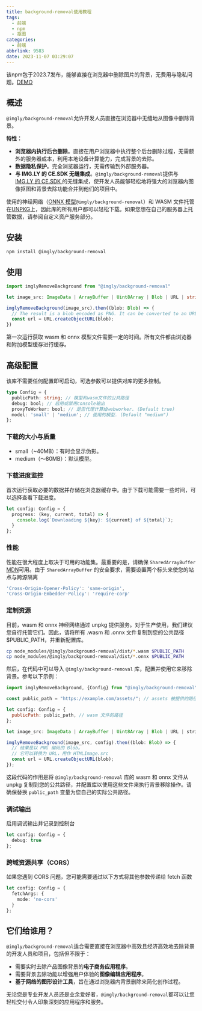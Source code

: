 ```yaml
---
title: background-removal使用教程
tags:
  - 前端
  - npm
  - 抠图
categories:
  - 前端
abbrlink: 9583
date: 2023-11-07 03:29:07
---
```


该npm包于2023.7发布，能够直接在浏览器中删除图片的背景，无费用与隐私问题。[DEMO](https://img.ly/showcases/cesdk/background-removal/web?utm_medium=project&utm_source=github&utm_campaign=bg-removal)

<!--more-->

## 概述

`@imgly/background-removal`允许开发人员直接在浏览器中无缝地从图像中删除背景。

**特性：**

- **浏览器内执行后台删除**。直接在用户浏览器中执行整个后台删除过程，无需额外的服务器成本，利用本地设备计算能力，完成背景的去除。
- **数据隐私保护**。完全浏览器运行，无需传输到外部服务器。
- **与 IMG.LY 的 CE.SDK 无缝集成**。`@imgly/background-removal`提供与[IMG.LY 的 CE.SDK ](https://img.ly/products/creative-sdk?utm_source=github&utm_medium=project&utm_campaign=bg-removal)的无缝集成，使开发人员能够轻松地将强大的浏览器内图像抠图和背景去除功能合并到他们的项目中。

使用的神经网络（[ONNX 模型](https://onnx.ai/)`@imgly/background-removal`）和 WASM 文件托管在[UNPKG](https://www.unpkg.com/)上，因此库的所有用户都可以轻松下载。如果您想在自己的服务器上托管数据，请参阅自定义资产服务部分。

## 安装

```sh
npm install @imgly/background-removal
```

## 使用

```typescript
import imglyRemoveBackground from "@imgly/background-removal"

let image_src: ImageData | ArrayBuffer | Uint8Array | Blob | URL | string = ...;

imglyRemoveBackground(image_src).then((blob: Blob) => {
  // The result is a blob encoded as PNG. It can be converted to an URL to be used as HTMLImage.src
  const url = URL.createObjectURL(blob);
})
```

第一次运行获取 wasm 和 onnx 模型文件需要一定的时间。所有文件都由浏览器和附加模型缓存进行缓存。

## 高级配置

该库不需要任何配置即可启动，可选参数可以提供对库的更多控制。

```typescript
type Config = {
  publicPath: string; // 模型和wasm文件的公共路径
  debug: bool; // 启用或禁用console输出
  proxyToWorker: bool; // 是否代理计算给webworker. (Default true)
  model: 'small' | 'medium'; // 使用的模型. (Default "medium")
};
```

### 下载的大小与质量

- small（~40MB）：有时会显示伪影。
- medium（～80MB）：默认模型。

### 下载进度监控

首次运行获取必要的数据并存储在浏览器缓存中。由于下载可能需要一些时间，可以选择查看下载进度。

```typescript
let config: Config = {
  progress: (key, current, total) => {
    console.log(`Downloading ${key}: ${current} of ${total}`);
  }
};
```

### 性能

性能在很大程度上取决于可用的功能集。最重要的是，请确保 `SharedArrayBuffer` [MDN](https://developer.mozilla.org/en-US/docs/Web/JavaScript/Reference/Global_Objects/SharedArrayBuffer)可用。由于 `SharedArrayBuffer` 的安全要求，需要设置两个标头来使您的站点与跨源隔离

```typescript
'Cross-Origin-Opener-Policy': 'same-origin',
'Cross-Origin-Embedder-Policy': 'require-corp'
```

### 定制资源

目前，wasm 和 onnx 神经网络通过 unpkg 提供服务。对于生产使用，我们建议您自行托管它们。因此，请将所有 .wasm 和 .onnx 文件复制到您的公共路径 $PUBLIC_PATH，并重新配置库。

```bash
cp node_modules/@imgly/background-removal/dist/*.wasm $PUBLIC_PATH
cp node_modules/@imgly/background-removal/dist/*.onnx $PUBLIC_PATH
```

然后，在代码中可以导入 `@imgly/background-removal` 库，配置并使用它来移除背景。参考以下示例：

```javascript
import imglyRemoveBackground, {Config} from "@imgly/background-removal"

const public_path = "https://example.com/assets/"; // assets 被提供的路径

let config: Config = {
  publicPath: public_path, // wasm 文件的路径
};

let image_src: ImageData | ArrayBuffer | Uint8Array | Blob | URL | string = ...;

imglyRemoveBackground(image_src, config).then((blob: Blob) => {
  // 结果是以 PNG 编码的 Blob。
  // 它可以转换为 URL，用作 HTMLImage.src
  const url = URL.createObjectURL(blob);
});
```

这段代码的作用是将 `@imgly/background-removal` 库的 wasm 和 onnx 文件从 unpkg 复制到您的公共路径，并配置库以使用这些文件来执行背景移除操作。请确保替换 `public_path` 变量为您自己的实际公共路径。

### 调试输出

启用调试输出并记录到控制台

```typescript
let config: Config = {
  debug: true
};
```

### 跨域资源共享（CORS）

如果您遇到 CORS 问题，您可能需要通过以下方式将其他参数传递给 fetch 函数

```typescript
let config: Config = {
  fetchArgs: {
    mode: 'no-cors'
  }
};
```

## 它们给谁用？

`@imgly/background-removal`适合需要直接在浏览器中高效且经济高效地去除背景的开发人员和项目，包括但不限于：

- 需要实时去除产品图像背景的**电子商务应用程序**。
- 需要背景去除功能以增强用户体验的**图像编辑应用程序**。
- **基于网络的图形设计工具**，旨在通过浏览器内背景删除来简化创作过程。

无论您是专业开发人员还是业余爱好者，`@imgly/background-removal`都可以让您轻松交付令人印象深刻的应用程序和服务。
